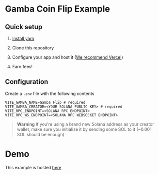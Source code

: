 # Gamba Coin Flip Example

## Quick setup

1. [Install yarn](https://classic.yarnpkg.com/lang/en/docs/install/)

2. Clone this repository

3. Configure your app and host it ([We recommend Vercel](https://vercel.com/))

4. Earn fees!

## Configuration

Create a `.env` file with the following contents

```
VITE_GAMBA_NAME=Gamba Flip # required
VITE_GAMBA_CREATOR=<YOUR SOLANA PUBLIC KEY> # required
VITE_RPC_ENDPOINT=<SOLANA RPC ENDPOINT>
VITE_RPC_WS_ENDPOINT=<SOLANA RPC WEBSOCKET ENDPOINT>
```

> **Warning**
> If you're using a brand new Solana address as your creator wallet, make sure you initialize it by sending some SOL to it (~0.001 SOL should be enough)

# Demo

This example is hosted [here](https://flip.gamba.so)
